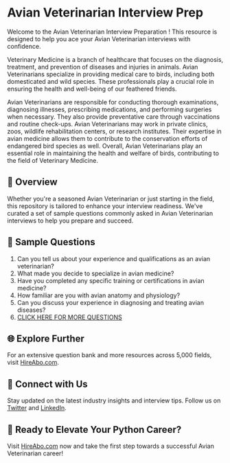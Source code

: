 # Avian Veterinarian Interview Prep

Welcome to the Avian Veterinarian Interview Preparation ! This resource is designed to help you ace your Avian Veterinarian interviews with confidence.

Veterinary Medicine is a branch of healthcare that focuses on the diagnosis, treatment, and prevention of diseases and injuries in animals. Avian Veterinarians specialize in providing medical care to birds, including both domesticated and wild species. These professionals play a crucial role in ensuring the health and well-being of our feathered friends.

Avian Veterinarians are responsible for conducting thorough examinations, diagnosing illnesses, prescribing medications, and performing surgeries when necessary. They also provide preventative care through vaccinations and routine check-ups. Avian Veterinarians may work in private clinics, zoos, wildlife rehabilitation centers, or research institutes. Their expertise in avian medicine allows them to contribute to the conservation efforts of endangered bird species as well. Overall, Avian Veterinarians play an essential role in maintaining the health and welfare of birds, contributing to the field of Veterinary Medicine.

## 🚀 Overview

Whether you're a seasoned Avian Veterinarian or just starting in the field, this repository is tailored to enhance your interview readiness. We've curated a set of sample questions commonly asked in Avian Veterinarian interviews to help you prepare and succeed.

## 📝 Sample Questions

1. Can you tell us about your experience and qualifications as an avian veterinarian?
2. What made you decide to specialize in avian medicine?
3. Have you completed any specific training or certifications in avian medicine?
4. How familiar are you with avian anatomy and physiology?
5. Can you discuss your experience in diagnosing and treating avian diseases?
6. [CLICK HERE FOR MORE QUESTIONS](https://hireabo.com/job/24_0_7/Avian%20Veterinarian)

## 🌐 Explore Further

For an extensive question bank and more resources across 5,000 fields, visit [HireAbo.com](https://www.hireabo.com).

## 📱 Connect with Us

Stay updated on the latest industry insights and interview tips. Follow us on [Twitter](https://twitter.com/hireabo) and [LinkedIn](https://www.linkedin.com/in/hire-abo-3609972a8/).

## 🚀 Ready to Elevate Your Python Career?

Visit [HireAbo.com](https://www.hireabo.com) now and take the first step towards a successful Avian Veterinarian career!